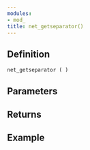 ```yaml
---
modules:
- mod_
title: net_getseparator()
---
```


## Definition

    net_getseparator ( )

## Parameters

## Returns

## Example

```
```
